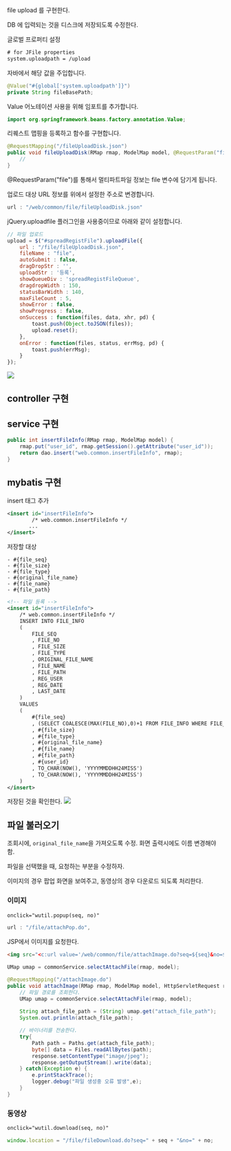 file upload 를 구현한다.

DB 에 입력되는 것을 디스크에 저장되도록 수정한다.

글로벌 프로퍼티 설정

```xml
# for JFile properties
system.uploadpath = /upload
```

자바에서 해당 값을 주입합니다.

```java
@Value("#{global['system.uploadpath']}")
private String fileBasePath;
```

Value 어노테이션 사용을 위해 임포트를 추가합니다. 
```java
import org.springframework.beans.factory.annotation.Value;
```

리퀘스트 맵핑을 등록하고 함수를 구현합니다. 

```java
@RequestMapping("/fileUploadDisk.json")
public void fileUploadDisk(RMap rmap, ModelMap model, @RequestParam("file") MultipartFile file) throws IOException {
    //
}
```

@RequestParam("file")를 통해서 멀티파트파일 정보는 file 변수에 담기게 됩니다. 

업로드 대상 URL 정보를 위에서 설정한 주소로 변경합니다.

```javascript
url : "/web/common/file/fileUploadDisk.json"
```

jQuery.uploadfile 플러그인을 사용중이므로 아래와 같이 설정합니다. 

```javascript
// 파일 업로드
upload = $("#spreadRegistFile").uploadFile({
	url : "/file/fileUploadDisk.json",
	fileName : "file",
	autoSubmit : false,
	dragDropStr : '',
	uploadStr : '등록',
	showQueueDiv : 'spreadRegistFileQueue',
	dragdropWidth : 150,
	statusBarWidth : 140,
	maxFileCount : 5,
	showError : false,
	showProgress : false,
	onSuccess : function(files, data, xhr, pd) {
		toast.push(Object.toJSON(files));
		upload.reset();
	},
	onError : function(files, status, errMsg, pd) {
		toast.push(errMsg);
	}
});
```


![](https://goo.gl/cbOJ36)


## controller 구현

## service 구현

```java
public int insertFileInfo(RMap rmap, ModelMap model) {
	rmap.put("user_id", rmap.getSession().getAttribute("user_id"));
	return dao.insert("web.common.insertFileInfo", rmap);
}
```

## mybatis 구현

insert 태그 추가 
```xml
<insert id="insertFileInfo">
		/* web.common.insertFileInfo */
       ...
</insert>
```

저장할 대상
```
- #{file_seq}
- #{file_size} 
- #{file_type}
- #{original_file_name}
- #{file_name}
- #{file_path}
```

```xml
<!-- 파일 등록 -->
<insert id="insertFileInfo">
	/* web.common.insertFileInfo */
	INSERT INTO FILE_INFO
	(
		FILE_SEQ
		, FILE_NO
		, FILE_SIZE
		, FILE_TYPE
		, ORIGINAL_FILE_NAME
		, FILE_NAME
		, FILE_PATH			
		, REG_USER
		, REG_DATE
		, LAST_DATE			
	)
	VALUES
	(
		#{file_seq}
		, (SELECT COALESCE(MAX(FILE_NO),0)+1 FROM FILE_INFO WHERE FILE_SEQ = #{file_seq})
		, #{file_size}
		, #{file_type}
		, #{original_file_name}
		, #{file_name}
		, #{file_path}
		, #{user_id}
		, TO_CHAR(NOW(), 'YYYYMMDDHH24MISS')
		, TO_CHAR(NOW(), 'YYYYMMDDHH24MISS')			
	)		
</insert>
```

저장된 것을 확인한다.
![](https://goo.gl/RCWPyw)



## 파일 불러오기

조회시에, `original_file_name`을 가져오도록 수정. 
화면 출력시에도 이름 변경해야 함.

파일을 선택했을 때, 요청하는 부분을 수정하자.

이미지의 경우 팝업 화면을 보여주고, 동영상의 경우 다운로드 되도록 처리한다.

### 이미지

```html
onclick="wutil.popup(seq, no)"
```

```javascript
url : "/file/attachPop.do",
```

JSP에서 이미지를 요청한다. 

```html
<img src="<c:url value='/web/common/file/attachImage.do?seq=${seq}&no=${no}'/>" width="550" />
```

```java
UMap umap = commonService.selectAttachFile(rmap, model);
```

```java
@RequestMapping("/attachImage.do")
public void attachImage(RMap rmap, ModelMap model, HttpServletRequest request, HttpServletResponse response) throws IOException {
	// 파일 경로를 조회한다. 
	UMap umap = commonService.selectAttachFile(rmap, model);
	
	String attach_file_path = (String) umap.get("attach_file_path");		
	System.out.println(attach_file_path);		

	// 바이너리를 전송한다. 
	try{
		Path path = Paths.get(attach_file_path);
		byte[] data = Files.readAllBytes(path);
		response.setContentType("image/jpeg");
		response.getOutputStream().write(data);
	} catch(Exception e) {
		e.printStackTrace();
		logger.debug("파일 생성중 오류 발생",e);
	}
}
```


### 동영상

```html
onclick="wutil.download(seq, no)"
```

```javascript
window.location = "/file/fileDownload.do?seq=" + seq + "&no=" + no;
```

















